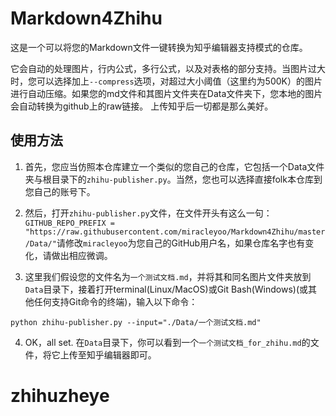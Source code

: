 # Markdown4Zhihu

这是一个可以将您的Markdown文件一键转换为知乎编辑器支持模式的仓库。

它会自动的处理图片，行内公式，多行公式，以及对表格的部分支持。当图片过大时，您可以选择加上`--compress`选项，对超过大小阈值（这里约为500K）的图片进行自动压缩。如果您的md文件和其图片文件夹在Data文件夹下，您本地的图片会自动转换为github上的raw链接。
上传知乎后一切都是那么美好。

## 使用方法

1. 首先，您应当仿照本仓库建立一个类似的您自己的仓库，它包括一个Data文件夹与根目录下的`zhihu-publisher.py`。当然，您也可以选择直接folk本仓库到您自己的账号下。

2. 然后，打开`zhihu-publisher.py`文件，在文件开头有这么一句：`GITHUB_REPO_PREFIX = "https://raw.githubusercontent.com/miracleyoo/Markdown4Zhihu/master/Data/"`请修改`miracleyoo`为您自己的GitHub用户名，如果仓库名字也有变化，请做出相应微调。

3. 这里我们假设您的文件名为`一个测试文档.md`，并将其和同名图片文件夹放到`Data`目录下，接着打开terminal(Linux/MacOS)或Git Bash(Windows)(或其他任何支持Git命令的终端)，输入以下命令：

`python zhihu-publisher.py --input="./Data/一个测试文档.md"`

4. OK，all set. 在`Data`目录下，你可以看到一个`一个测试文档_for_zhihu.md`的文件，将它上传至知乎编辑器即可。
# zhihuzheye
